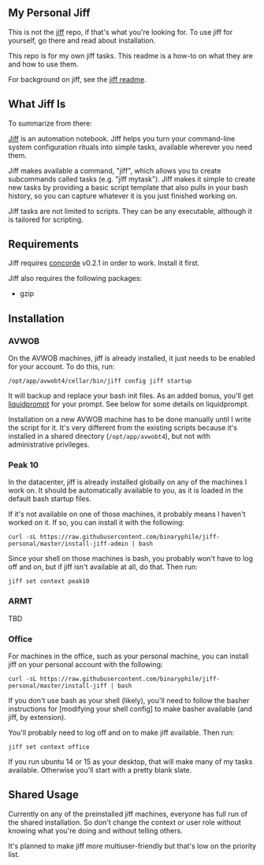 ## My Personal Jiff

This is not the [jiff] repo, if that's what you're looking for.  To use
jiff for yourself, go there and read about installation.

This repo is for my own jiff tasks.  This readme is a how-to on what
they are and how to use them.

For background on jiff, see the [jiff readme].

## What Jiff Is

To summarize from there:

[Jiff] is an automation notebook.  Jiff helps you turn your command-line
system configuration rituals into simple tasks, available wherever you
need them.

Jiff makes available a command, "jiff", which allows you to create
subcommands called tasks (e.g. "jiff mytask").  Jiff makes it simple to
create new tasks by providing a basic script template that also pulls in
your bash history, so you can capture whatever it is you just finished
working on.

Jiff tasks are not limited to scripts.  They can be any executable,
although it is tailored for scripting.

Requirements
------------

Jiff requires [concorde] v0.2.1 in order to work.  Install it first.

Jiff also requires the following packages:

-   gzip

## Installation

### AVWOB

On the AVWOB machines, jiff is already installed, it just needs to be
enabled for your account.  To do this, run:

```
/opt/app/avwobt4/cellar/bin/jiff config jiff startup
```

It will backup and replace your bash init files.  As an added bonus,
you'll get [liquidprompt] for your prompt.  See below for some details
on liquidprompt.

Installation on a new AVWOB machine has to be done manually until I
write the script for it.  It's very different from the existing scripts
because it's installed in a shared directory (`/opt/app/avwobt4`), but
not with administrative privileges.

### Peak 10

In the datacenter, jiff is already installed globally on any of the
machines I work on.  It should be automatically available to you, as it
is loaded in the default bash startup files.

If it's not available on one of those machines, it probably means I
haven't worked on it.  If so, you can install it with the following:

```
curl -sL https://raw.githubusercontent.com/binaryphile/jiff-personal/master/install-jiff-admin | bash
```

Since your shell on those machines is bash, you probably won't have to
log off and on, but if jiff isn't available at all, do that.  Then run:

```
jiff set context peak10
```

### ARMT

TBD

### Office

For machines in the office, such as your personal machine, you can
install jiff on your personal account with the following:

```
curl -sL https://raw.githubusercontent.com/binaryphile/jiff-personal/master/install-jiff | bash
```

If you don't use bash as your shell (likely), you'll need to follow the
basher instructions for [modifying your shell config] to make basher
available (and jiff, by extension).

You'll probably need to log off and on to make jiff available.  Then
run:

```
jiff set context office
```

If you run ubuntu 14 or 15 as your desktop, that will make many of my
tasks available.  Otherwise you'll start with a pretty blank slate.

## Shared Usage

Currently on any of the preinstalled jiff machines, everyone has full
run of the shared installation.  So don't change the context or user
role without knowing what you're doing and without telling others.

It's planned to make jiff more multiuser-friendly but that's low on the
priority list.

[jiff]: https://github.com/binaryphile/jiff
[jiff readme]: https://github.com/binaryphile/jiff/blob/master/README.md
[concorde]: https://github.com/binaryphile/concorde/tree/v0.2.1
[liquidprompt]: https://github.com/nojhan/liquidprompt
